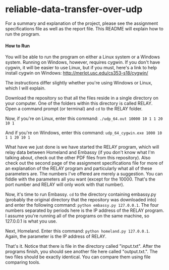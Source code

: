 # reliable-data-transfer-over-udp

For a summary and explanation of the project, please see the assignment specifications file as well as the report file. This README will explain how to run the program.

#### How to Run

You will be able to run the program on either a Linux system or a Windows system. Running on Windows, however, requires cygwin. If you don't have cygwin, it will be easier to use Linux,
but if you must, here's a link to help install cygwin on Windows: http://merlot.usc.edu/cs353-s18/cygwin/

The instructions differ slightly whether you're using Windows or Linux, which I will explain.

Download the repository so that all the files reside in a single directory on your computer. One of the folders within this directory is called RELAY. Open a command prompt (or terminal)
and `cd` to the RELAY folder.

Now, if you're on Linux, enter this command: `./udp_64.out 10000 10 1 1 20 10 1`

And if you're on Windows, enter this command: `udp_64_cygwin.exe 1000 10 1 1 20 10 1`

What have we just done is we have started the RELAY program, which will relay data between Homeland and Embassy (if you don't know what I'm talking about, check out the other PDF files
from this repository). Also check out the second page of the assignment specifications file for more of an explanation of the RELAY program and particularly what all of these parameters are.
The numbers I've offered are merely a suggestion. You can fiddle with the parameters all you want (except for the 10000. That's the port number and RELAY will only work with that number).

Now, it's time to run Embassy. `cd` to the directory containing embassy.py (probably the original directory that the repository was downloaded into) and enter the following command:
`python embassy.py 127.0.0.1`. The four numbers separated by periods here is the IP address of the RELAY program. I assume you're running all of the programs on the same machine, so
127.0.0.1 is what you use.

Next, Homeland. Enter this command: `python homeland.py 127.0.0.1`. Again, the parameter is the IP address of RELAY.

That's it. Notice that there is file in the directory called "input.txt". After the programs finish, you should see another file here called "output.txt.". The two files should be
exactly identical. You can compare them using file comparing tools.